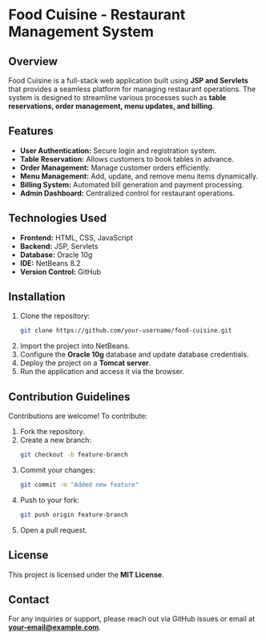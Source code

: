 # Food Cuisine - Restaurant Management System

## Overview
Food Cuisine is a full-stack web application built using **JSP and Servlets** that provides a seamless platform for managing restaurant operations. The system is designed to streamline various processes such as **table reservations, order management, menu updates, and billing**.

## Features
- **User Authentication:** Secure login and registration system.
- **Table Reservation:** Allows customers to book tables in advance.
- **Order Management:** Manage customer orders efficiently.
- **Menu Management:** Add, update, and remove menu items dynamically.
- **Billing System:** Automated bill generation and payment processing.
- **Admin Dashboard:** Centralized control for restaurant operations.

## Technologies Used
- **Frontend:** HTML, CSS, JavaScript
- **Backend:** JSP, Servlets
- **Database:** Oracle 10g
- **IDE:** NetBeans 8.2
- **Version Control:** GitHub

## Installation
1. Clone the repository:
   ```sh
   git clone https://github.com/your-username/food-cuisine.git
   ```
2. Import the project into NetBeans.
3. Configure the **Oracle 10g** database and update database credentials.
4. Deploy the project on a **Tomcat server**.
5. Run the application and access it via the browser.

## Contribution Guidelines
Contributions are welcome! To contribute:
1. Fork the repository.
2. Create a new branch:
   ```sh
   git checkout -b feature-branch
   ```
3. Commit your changes:
   ```sh
   git commit -m "Added new feature"
   ```
4. Push to your fork:
   ```sh
   git push origin feature-branch
   ```
5. Open a pull request.

## License
This project is licensed under the **MIT License**.

## Contact
For any inquiries or support, please reach out via GitHub issues or email at **your-email@example.com**.
